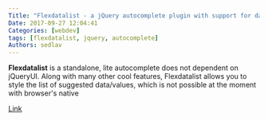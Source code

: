 ```yaml
---
Title: "Flexdatalist - a jQuery autocomplete plugin with support for datalist"
Date: 2017-09-27 12:04:41
Categories: [webdev]
tags: [flexdatalist, jquery, autocomplete]
Authors: sedlav
---
```


**Flexdatalist** is a standalone, lite autocomplete does not dependent on jQueryUI. Along with many other cool features, Flexdatalist allows you to style the list of suggested data/values, which is not possible at the moment with browser's native <datalist>.

[Link](http://projects.sergiodinislopes.pt/flexdatalist/)
